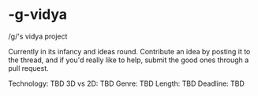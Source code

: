 # -g-vidya
/g/'s vidya project

Currently in its infancy and ideas round. Contribute an idea by posting it to the thread, and if you'd really like to help, submit the good ones through a pull request.

Technology: TBD
3D vs 2D: TBD
Genre: TBD
Length: TBD
Deadline: TBD
